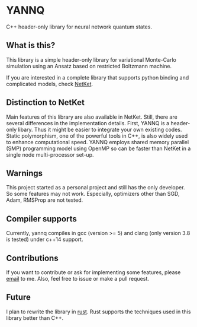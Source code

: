# YANNQ
C++ header-only library for neural network quantum states. 

## What is this?
This library is a simple header-only library for variational Monte-Carlo simulation using an Ansatz based on restricted Boltzmann machine.

If you are interested in a complete library that supports python binding and complicated models, check [NetKet](https://www.netket.org/).

## Distinction to NetKet
Main features of this library are also available in NetKet. 
Still, there are several differences in the implementation details.
First, YANNQ is a header-only libary. Thus it might be easier to integrate your own existing codes.
Static polymorphism, one of the powerful tools in C++, is also widely used to enhance computational speed.
YANNQ employs shared memory parallel (SMP) programming model using OpenMP so can be faster than NetKet in a single node multi-processor set-up. 

## Warnings
This project started as a personal project and still has the only developer. So some features may not work. 
Especially, optimizers other than SGD, Adam, RMSProp are not tested.

## Compiler supports
Currently, yannq compiles in gcc (version >= 5) and clang (only version 3.8 is tested) under c++14 support. 

## Contributions
If you want to contribute or ask for implementing some features, please [email](mailto:chae.yeun.park@gmail.com) to me. Also, feel free to issue or make a pull request.

## Future
I plan to rewrite the library in [rust](https://www.rust-lang.org/). Rust supports the techniques used in this library better than C++. 

